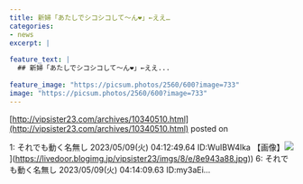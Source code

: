```yaml
---
title: 新婦「あたしでシコシコして～ん❤」←ええ…
categories:
- news
excerpt: |
  
feature_text: |
  ## 新婦「あたしでシコシコして～ん❤」←ええ...
  
feature_image: "https://picsum.photos/2560/600?image=733"
image: "https://picsum.photos/2560/600?image=733"
---
```


[http://vipsister23.com/archives/10340510.html](http://vipsister23.com/archives/10340510.html)
posted on 

<!--more-->

1: それでも動く名無し 2023/05/09(火) 04:12:49.64 ID:WuIBW4lka 【画像】![](https://livedoor.blogimg.jp/vipsister23/imgs/c/c/cc0150a9.jpg[https://livedoor.blogimg.jp/vipsister23/imgs/8/e/8e943a88.jpg)](https://livedoor.blogimg.jp/vipsister23/imgs/8/e/8e943a88.jpg)) 6: それでも動く名無し 2023/05/09(火) 04:14:09.63 ID:my3aEi...

